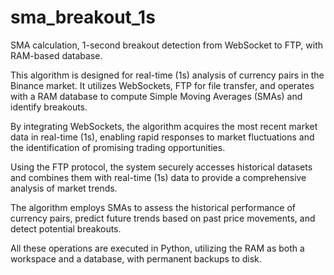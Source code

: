 # sma_breakout_1s
SMA calculation, 1-second breakout detection from WebSocket to FTP, with RAM-based database.

This algorithm is designed for real-time (1s) analysis of currency pairs in the Binance market. It utilizes WebSockets, FTP for file transfer, and operates with a RAM database to compute Simple Moving Averages (SMAs) and identify breakouts.

By integrating WebSockets, the algorithm acquires the most recent market data in real-time (1s), enabling rapid responses to market fluctuations and the identification of promising trading opportunities.

Using the FTP protocol, the system securely accesses historical datasets and combines them with real-time (1s) data to provide a comprehensive analysis of market trends.

The algorithm employs SMAs to assess the historical performance of currency pairs, predict future trends based on past price movements, and detect potential breakouts.

All these operations are executed in Python, utilizing the RAM as both a workspace and a database, with permanent backups to disk.
